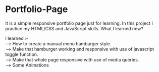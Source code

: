 # Portfolio-Page
It is a simple responsive portfolio page just for learning.
In this project I practice my HTML/CSS and JavaScript skills.
What I learned new?

I learned :-</br>
--> How to create a manual menu hamburger style.
</br>
--> Make that hamburger working and responsive with use of javascript toggle function.
</br>
--> Make that whole page responsive with use of media queries.
</br>
--> Some Animations
